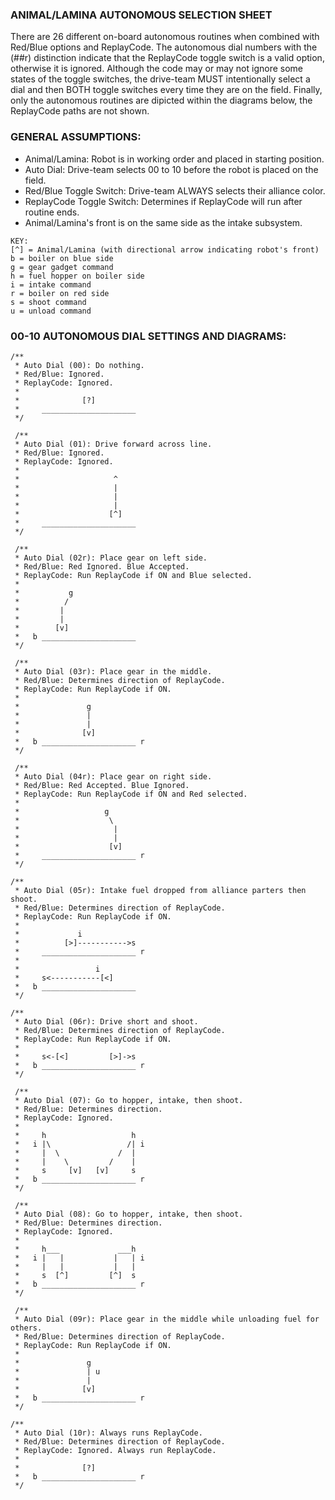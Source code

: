 ### ANIMAL/LAMINA AUTONOMOUS SELECTION SHEET
There are 26 different on-board autonomous routines when combined with Red/Blue
options and ReplayCode. The autonomous dial numbers with the (##r) distinction
indicate that the ReplayCode toggle switch is a valid option, otherwise it is
ignored. Although the code may or may not ignore some states of the toggle
switches, the drive-team MUST intentionally select a dial and then BOTH toggle
switches every time they are on the field. Finally, only the autonomous routines
are dipicted within the diagrams below, the ReplayCode paths are not shown.

### GENERAL ASSUMPTIONS:
* Animal/Lamina: Robot is in working order and placed in starting position.
* Auto Dial: Drive-team selects 00 to 10 before the robot is placed on the field.
* Red/Blue Toggle Switch: Drive-team ALWAYS selects their alliance color.
* ReplayCode Toggle Switch: Determines if ReplayCode will run after routine ends.
* Animal/Lamina's front is on the same side as the intake subsystem.

```
KEY:
[^] = Animal/Lamina (with directional arrow indicating robot's front)
b = boiler on blue side
g = gear gadget command
h = fuel hopper on boiler side
i = intake command
r = boiler on red side
s = shoot command
u = unload command
```

### 00-10 AUTONOMOUS DIAL SETTINGS AND DIAGRAMS:

```
/**
 * Auto Dial (00): Do nothing.
 * Red/Blue: Ignored.
 * ReplayCode: Ignored.
 *
 *              [?]
 *     _____________________
 */

 /**
 * Auto Dial (01): Drive forward across line.
 * Red/Blue: Ignored.
 * ReplayCode: Ignored.
 *
 *                     ^
 *                     |
 *                     |
 *                     |
 *                    [^]
 *     _____________________
 */

 /**
 * Auto Dial (02r): Place gear on left side.
 * Red/Blue: Red Ignored. Blue Accepted.
 * ReplayCode: Run ReplayCode if ON and Blue selected.
 *
 *           g
 *          /
 *         |
 *         |
 *        [v]
 *   b _____________________
 */

 /**
 * Auto Dial (03r): Place gear in the middle.
 * Red/Blue: Determines direction of ReplayCode.
 * ReplayCode: Run ReplayCode if ON.
 *
 *               g
 *               |
 *               |
 *              [v]
 *   b _____________________ r
 */

 /**
 * Auto Dial (04r): Place gear on right side.
 * Red/Blue: Red Accepted. Blue Ignored.
 * ReplayCode: Run ReplayCode if ON and Red selected.
 *
 *                   g
 *                    \
 *                     |
 *                     |
 *                    [v]
 *     _____________________ r
 */

/**
 * Auto Dial (05r): Intake fuel dropped from alliance parters then shoot.
 * Red/Blue: Determines direction of ReplayCode.
 * ReplayCode: Run ReplayCode if ON.
 *
 *             i
 *          [>]----------->s
 *     _____________________ r
 *
 *                 i
 *     s<-----------[<]
 *   b _____________________
 */

/**
 * Auto Dial (06r): Drive short and shoot.
 * Red/Blue: Determines direction of ReplayCode.
 * ReplayCode: Run ReplayCode if ON.
 *
 *     s<-[<]         [>]->s
 *   b _____________________ r
 */

 /**
 * Auto Dial (07): Go to hopper, intake, then shoot.
 * Red/Blue: Determines direction.
 * ReplayCode: Ignored.
 *
 *     h                   h
 *   i |\                 /| i
 *     |  \             /  |
 *     |    \         /    |
 *     s     [v]   [v]     s
 *   b _____________________ r
 */

 /**
 * Auto Dial (08): Go to hopper, intake, then shoot.
 * Red/Blue: Determines direction.
 * ReplayCode: Ignored.
 *
 *     h___             ___h
 *   i |   |           |   | i
 *     |   |           |   |
 *     s  [^]         [^]  s
 *   b _____________________ r
 */

 /**
 * Auto Dial (09r): Place gear in the middle while unloading fuel for others.
 * Red/Blue: Determines direction of ReplayCode.
 * ReplayCode: Run ReplayCode if ON.
 *
 *               g
 *               | u
 *               |
 *              [v]
 *   b _____________________ r
 */

/**
 * Auto Dial (10r): Always runs ReplayCode.
 * Red/Blue: Determines direction of ReplayCode.
 * ReplayCode: Ignored. Always run ReplayCode.
 *
 *              [?]
 *   b _____________________ r
 */
```
